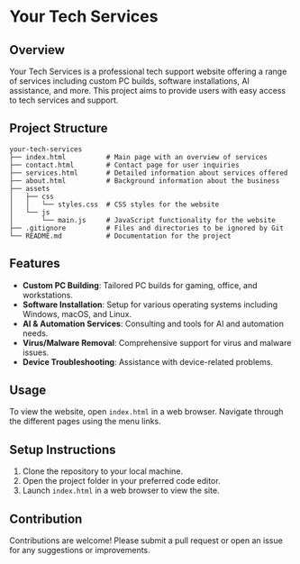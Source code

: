 # Your Tech Services

## Overview
Your Tech Services is a professional tech support website offering a range of services including custom PC builds, software installations, AI assistance, and more. This project aims to provide users with easy access to tech services and support.

## Project Structure
```
your-tech-services
├── index.html          # Main page with an overview of services
├── contact.html        # Contact page for user inquiries
├── services.html       # Detailed information about services offered
├── about.html          # Background information about the business
├── assets
│   ├── css
│   │   └── styles.css  # CSS styles for the website
│   └── js
│       └── main.js     # JavaScript functionality for the website
├── .gitignore          # Files and directories to be ignored by Git
└── README.md           # Documentation for the project
```

## Features
- **Custom PC Building**: Tailored PC builds for gaming, office, and workstations.
- **Software Installation**: Setup for various operating systems including Windows, macOS, and Linux.
- **AI & Automation Services**: Consulting and tools for AI and automation needs.
- **Virus/Malware Removal**: Comprehensive support for virus and malware issues.
- **Device Troubleshooting**: Assistance with device-related problems.

## Usage
To view the website, open `index.html` in a web browser. Navigate through the different pages using the menu links.

## Setup Instructions
1. Clone the repository to your local machine.
2. Open the project folder in your preferred code editor.
3. Launch `index.html` in a web browser to view the site.

## Contribution
Contributions are welcome! Please submit a pull request or open an issue for any suggestions or improvements.